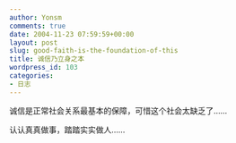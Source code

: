 ```yaml
---
author: Yonsm
comments: true
date: 2004-11-23 07:59:59+00:00
layout: post
slug: good-faith-is-the-foundation-of-this
title: 诚信乃立身之本
wordpress_id: 103
categories:
- 日志
---
```


诚信是正常社会关系最基本的保障，可惜这个社会太缺乏了……

认认真真做事，踏踏实实做人……
